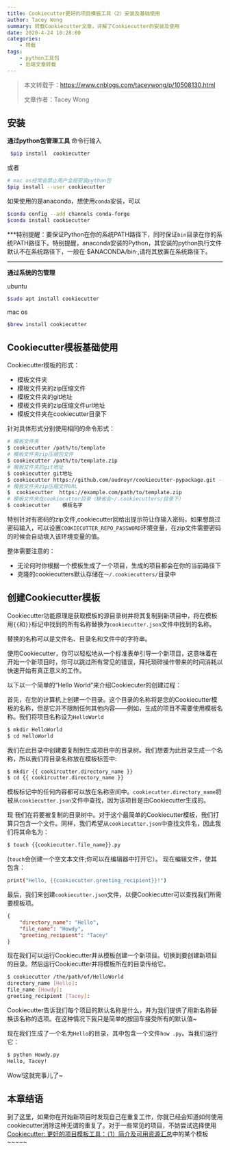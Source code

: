 ```yaml
---
title: Cookiecutter更好的项目模板工具（2）安装及基础使用
author: Tacey Wong
summary: 转载Cookiecutter文章，详解了Cookiecutter的安装及使用
date: 2020-4-24 10:28:00
categories:
    - 转载
tags:
    - python工具包
    - 后端文章转载
---
```


> 本文转载于：https://www.cnblogs.com/taceywong/p/10508130.html
>
> 文章作者：Tacey Wong

## 安装

**通过python包管理工具**
命令行输入

```bash
 $pip install  cookiecutter
```

或者

```bash
# mac os经常会禁止用户全局安装python包
$pip install --user cookiecutter
```

如果使用的是anaconda，想使用`conda`安装，可以

```bash
$conda config --add channels conda-forge
$conda install cookiecutter
```

***特别提醒：要保证Python在你的系统PATH路径下，同时保证`bin`目录在你的系统PATH路径下。特别提醒，anaconda安装的Python，其安装的python执行文件默认不在系统路径下，一般在·$ANACONDA/bin·,请将其放置在系统路径下。

------

**通过系统的包管理**

ubuntu

```bash
$sudo apt install cookiecutter
```

mac os

```bash
$brew install cookiecutter
```

## Cookiecutter模板基础使用

Cookiecutter模板的形式：

- 模板文件夹
- 模板文件夹的zip压缩文件
- 模板文件夹的git地址
- 模板文件夹的zip压缩文件url地址
- 模板文件夹在cookiecutter目录下

针对具体形式分别使用相同的命令形式：

```bash
# 模板文件夹
$ cookiecutter /path/to/template
# 模板文件夹zip压缩包文件
$ cookiecutter /path/to/template.zip
# 模板文件夹的git地址
$ cookiecutter git地址
$ cookiecutter https://github.com/audreyr/cookiecutter-pypackage.git --checkout develop
# 模板文件夹zip压缩文件URL
$  cookiecutter  https://example.com/path/to/template.zip
# 模板文件夹在cookiecutter目录（缺省会~/.cookiecutters/目录下）
$ cookiecutter    模板名字
```

特别针对有密码的zip文件,cookiecutter回给出提示符让你输入密码，如果想跳过密码输入，可以设置`COOKIECUTTER_REPO_PASSWORD`环境变量，在zip文件需要密码的时候会自动填入该环境变量的值。

整体需要注意的：

- 无论何时你根据一个模板生成了一个项目，生成的项目都会在你的当前路径下
- 克隆的cookiecutters默认存储在`〜/.cookiecutters/`目录中

## 创建Cookiecutter模板

Cookiecutter功能原理是获取模板的源目录树并将其复制到新项目中，将在模板用`{{`和`}}`标记中找到的所有名称替换为`cookiecutter.json`文件中找到的名称。

替换的名称可以是文件名、目录名和文件中的字符串。

使用Cookiecutter，你可以轻松地从一个标准表单引导一个新项目，这意味着在开始一个新项目时，你可以跳过所有常见的错误，拜托琐碎操作带来的时间消耗以快速开始有真正意义的工作。

以下以一个简单的“Hello World”来介绍Cookiecuter的创建过程：

首先，在您的计算机上创建一个目录。这个目录的名称将是您的Cookiecutter模板的名称，但是它并不限制任何其他内容——例如，生成的项目不需要使用模板名称。我们将项目名称设为`HelloWorld`

```bash
$ mkdir HelloWorld
$ cd HelloWorld
```

我们在此目录中创建要复制到生成项目中的目录树。我们想要为此目录生成一个名称，所以我们将目录名称放在模板标签中:

```bash
$ mkdir {{ cookircutter.directory_name }}
$ cd {{ cookircutter.directory_name }}
```

模板标记中的任何内容都可以放在名称空间中。`cookiecutter.directory_name`将被从`cookiecutter.json`文件中查找，因为该项目是由Cookiecutter生成的。

现 我们在将要被复制的目录树中。对于这个最简单的Cookiecutter模板，我们打算只包含一个文件。同样，我们希望从`cookiecutter.json`中查找文件名，因此我们将其命名为：

```bash
$ touch {{cookiecutter.file_name}}.py
```

(`touch`会创建一个空文本文件;你可以在编辑器中打开它）。 现在编辑文件，使其包含：

```bash
print("Hello, {{cookiecutter.greeting_recipient}}!")
```

最后，我们来创建`cookiecutter.json`文件，以便Cookiecutter可以查找我们所需要模板项。

```json
{
    "directory_name": "Hello",
    "file_name": "Howdy",
    "greeting_recipient": "Tacey"
}
```

现在我们可以运行Cookiecutter并从模板创建一个新项目。切换到要创建新项目的目录。然后运行Cookiecutter并将模板所在的目录传给它。

```bash
$ cookiecutter /the/path/of/HelloWorld
directory_name [Hello]:
file_name [Howdy]:
greeting_recipient [Tacey]:
```

Cookiecutter告诉我们每个项目的默认名称是什么，并为我们提供了用新名称替换该名称的选项。在这种情况下我只是简单的按回车接受所有的默认值~

现在我们生成了一个名为`Hello`的目录，其中包含一个文件`how .py`。当我们运行它：

```bash
$ python Howdy.py
Hello, Tacey!
```

Wow!这就完事儿了~

## 本章结语

到了这里，如果你在开始新项目时发现自己在重复工作，你就已经会知道如何使用cookiecutter消除这种无谓的重复了。对于一些常见的项目，不妨尝试选择使用[Cookiecutter: 更好的项目模板工具：（1）简介及可用资源汇总](https://www.cnblogs.com/taceywong/p/10506032.html)中的某个模板~~~~~